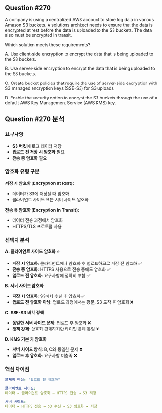 ## Question #270
A company is using a centralized AWS account to store log data in various Amazon S3 buckets. 
A solutions architect needs to ensure that the data is encrypted at rest before the data is uploaded to the S3 buckets. 
The data also must be encrypted in transit.

Which solution meets these requirements?

A. Use client-side encryption to encrypt the data that is being uploaded to the S3 buckets.

B. Use server-side encryption to encrypt the data that is being uploaded to the S3 buckets.

C. Create bucket policies that require the use of server-side encryption with S3 managed encryption keys (SSE-S3) for S3 uploads.

D. Enable the security option to encrypt the S3 buckets through the use of a default AWS Key Management Service (AWS KMS) key.

## Question #270 분석

### 요구사항
- **S3 버킷**에 로그 데이터 저장
- **업로드 전 저장 시 암호화** 필요
- **전송 중 암호화** 필요

### 암호화 유형 구분

**저장 시 암호화 (Encryption at Rest):**
- 데이터가 S3에 저장될 때 암호화
- 클라이언트 사이드 또는 서버 사이드 암호화

**전송 중 암호화 (Encryption in Transit):**
- 데이터 전송 과정에서 암호화
- HTTPS/TLS 프로토콜 사용

### 선택지 분석

**A. 클라이언트 사이드 암호화** ⭐
- **저장 시 암호화**: 클라이언트에서 암호화 후 업로드하므로 저장 전 암호화 ✅
- **전송 중 암호화**: HTTPS 사용으로 전송 중에도 암호화 ✅
- **업로드 전 암호화**: 요구사항에 정확히 부합 ✅

**B. 서버 사이드 암호화**
- **저장 시 암호화**: S3에서 수신 후 암호화 ✅
- **업로드 전 암호화 아님**: 업로드 과정에서는 평문, S3 도착 후 암호화 ❌

**C. SSE-S3 버킷 정책**
- **동일한 서버 사이드 문제**: 업로드 후 암호화 ❌
- **정책 강제**: 암호화 강제하지만 타이밍 문제 동일 ❌

**D. KMS 기본 키 암호화**
- **서버 사이드 방식**: B, C와 동일한 문제 ❌
- **업로드 후 암호화**: 요구사항 미충족 ❌

### 핵심 차이점

```yaml
문제의 핵심: "업로드 전 암호화"

클라이언트 사이드:
데이터 → 클라이언트 암호화 → HTTPS 전송 → S3 저장

서버 사이드:
데이터 → HTTPS 전송 → S3 수신 → S3 암호화 → 저장
```

